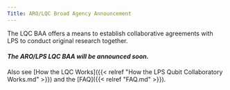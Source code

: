 ```yaml
---
Title: ARO/LQC Broad Agency Announcement
---
```


The LQC BAA offers a means to establish collaborative agreements with LPS to conduct original research together.

#### *The ARO/LPS LQC BAA will be announced soon.*

Also see [How the LQC Works]({{< relref "How the LPS Qubit Collaboratory Works.md" >}}) and the [FAQ]({{< relref "FAQ.md" >}}).